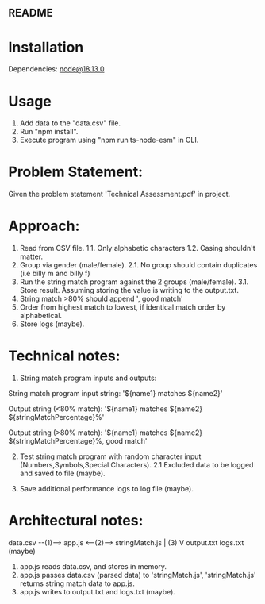## README ##

# Installation

Dependencies:
node@18.13.0

# Usage

1. Add data to the "data.csv" file.
2. Run "npm install".
3. Execute program using "npm run ts-node-esm" in CLI.

# Problem Statement:

Given the problem statement 'Technical Assessment.pdf' in project.

# Approach:

1. Read from CSV file.
    1.1. Only alphabetic characters
    1.2. Casing shouldn't matter.
2. Group via gender (male/female).
    2.1. No group should contain duplicates (i.e billy m and billy f)
3. Run the string match program against the 2 groups (male/female).
    3.1. Store result. Assuming storing the value is writing to the output.txt.
4. String match >80% should append ', good match'
5. Order from highest match to lowest, if identical match order by alphabetical.
6. Store logs (maybe).

# Technical notes:

1. String match program inputs and outputs:

String match program input string:
'${name1} matches ${name2}'

Output string (<80% match):
'${name1} matches ${name2} ${stringMatchPercentage}%'

Output string (>80% match):
'${name1} matches ${name2} ${stringMatchPercentage}%, good match'

2. Test string match program with random character input (Numbers,Symbols,Special Characters).
    2.1 Excluded data to be logged and saved to file (maybe).

3. Save additional performance logs to log file (maybe).

# Architectural notes:

data.csv    --(1)-->  app.js  <--(2)--> stringMatch.js
                        |
                       (3)
                        V
                    output.txt
                    logs.txt (maybe)

1. app.js reads data.csv, and stores in memory.
2. app.js passes data.csv (parsed data) to 'stringMatch.js', 'stringMatch.js' returns string match data to app.js.
3. app.js writes to output.txt and logs.txt (maybe).
